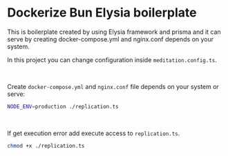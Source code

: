 # Dockerize Bun Elysia boilerplate
This is boilerplate created by using Elysia framework and prisma and it can serve by creating docker-compose.yml and nginx.conf depends on your system.

In this project you can change configuration inside `meditation.config.ts`.

<br />

Create `docker-compose.yml` and `nginx.conf` file depends on your system or serve:
```bash
NODE_ENV=production ./replication.ts
```
<br />

If get execution error add execute access to `replication.ts`.

```bash
chmod +x ./replication.ts 
```
